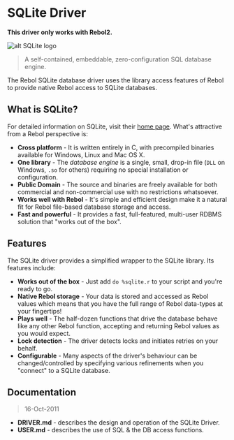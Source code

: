 # SQLite Driver

**This driver only works with Rebol2.**

![alt SQLite logo](http://sqlite.org/images/sqlite370_banner.gif)

> A self-contained, embeddable, zero-configuration SQL database engine.

The Rebol SQLite database driver uses the library access features of Rebol to provide native Rebol access to SQLite databases.

## What is SQLite?

For detailed information on SQLite, visit their [home page](http://www.sqlite.org). What's attractive from a Rebol perspective is:

 - **Cross platform** - It is written entirely in C, with precompiled binaries available for Windows, Linux and Mac OS X.
 - **One library** - The *database engine* is a single, small, drop-in file (`DLL` on Windows, `.so` for others) requiring no special installation or configuration.
 - **Public Domain** - The source and binaries are freely available for both commercial and non-commercial use with no restrictions whatsoever.
 - **Works well with Rebol** - It's simple and efficient design make it a natural fit for Rebol file-based database storage and access.
 - **Fast and powerful** - It provides a fast, full-featured, multi-user RDBMS solution that "works out of the box".

## Features

The SQLite driver provides a simplified wrapper to the SQLite library. Its features include:

 - **Works out of the box** - Just add `do %sqlite.r` to your script and you're ready to go.
 - **Native Rebol storage** - Your data is stored and accessed as Rebol values which means that you have the full range of Rebol data-types at your fingertips!
 - **Plays well** - The half-dozen functions that drive the database behave like any other Rebol function, accepting and returning Rebol values as you would expect.
 - **Lock detection** - The driver detects locks and initiates retries on your behalf.
 - **Configurable** - Many aspects of the driver's behaviour can be changed/controlled by specifying various refinements when you "connect" to a SQLite database.

## Documentation

> 16-Oct-2011

 - **DRIVER.md** - describes the design and operation of the SQLite Driver.
 - **USER.md** - describes the use of SQL & the DB access functions.